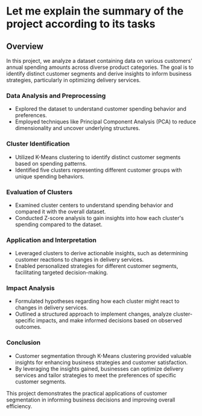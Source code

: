 # Let me explain the summary of the project according to its tasks

## Overview
In this project, we analyze a dataset containing data on various customers' annual spending amounts across diverse product categories. The goal is to identify distinct customer segments and derive insights to inform business strategies, particularly in optimizing delivery services.

### Data Analysis and Preprocessing
- Explored the dataset to understand customer spending behavior and preferences.
- Employed techniques like Principal Component Analysis (PCA) to reduce dimensionality and uncover underlying structures.

### Cluster Identification
- Utilized K-Means clustering to identify distinct customer segments based on spending patterns.
- Identified five clusters representing different customer groups with unique spending behaviors.

### Evaluation of Clusters
- Examined cluster centers to understand spending behavior and compared it with the overall dataset.
- Conducted Z-score analysis to gain insights into how each cluster's spending compared to the dataset.

### Application and Interpretation
- Leveraged clusters to derive actionable insights, such as determining customer reactions to changes in delivery services.
- Enabled personalized strategies for different customer segments, facilitating targeted decision-making.

### Impact Analysis
- Formulated hypotheses regarding how each cluster might react to changes in delivery services.
- Outlined a structured approach to implement changes, analyze cluster-specific impacts, and make informed decisions based on observed outcomes.

### Conclusion
- Customer segmentation through K-Means clustering provided valuable insights for enhancing business strategies and customer satisfaction.
- By leveraging the insights gained, businesses can optimize delivery services and tailor strategies to meet the preferences of specific customer segments.

This project demonstrates the practical applications of customer segmentation in informing business decisions and improving overall efficiency.














